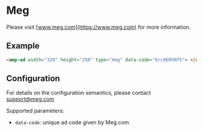 <!---
Copyright 2016 The AMP HTML Authors. All Rights Reserved.

Licensed under the Apache License, Version 2.0 (the "License");
you may not use this file except in compliance with the License.
You may obtain a copy of the License at

      http://www.apache.org/licenses/LICENSE-2.0

Unless required by applicable law or agreed to in writing, software
distributed under the License is distributed on an "AS-IS" BASIS,
WITHOUT WARRANTIES OR CONDITIONS OF ANY KIND, either express or implied.
See the License for the specific language governing permissions and
limitations under the License.
-->

# Meg

Please visit [www.meg.com](https://www.meg.com) for more information.

## Example

```html
<amp-ad width="320" height="250" type="meg" data-code="6rc0ERhN75"> </amp-ad>
```

## Configuration

For details on the configuration semantics, please contact support@meg.com

Supported parameters:

-   `data-code`: unique ad code given by Meg.com

